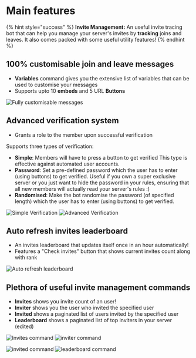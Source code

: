 # Main features 

{% hint style="success" %}
**Invite Management:** An useful invite tracing bot that can help you manage your server's invites by **tracking** joins and leaves. It also comes packed with some useful utility features!
{% endhint %}

## **100% customisable join and leave messages**

* **Variables** command gives you the extensive list of variables that can be used to customise your messages
* Supports upto 10 **embeds** and 5 URL **Buttons**

![Fully customisable messages](https://i.imgur.com/kPQ2x4T.png) 

## **Advanced verification system**

* Grants a role to the member upon successful verification  

Supports three types of verification:
* **Simple**: Members will have to press a button to get verified This type is effective against automated user accounts.
* **Password**: Set a pre-defined password which the user has to enter (using buttons) to get verified. Useful if you own a super exclusive server or you just want to hide the password in your rules, ensuring that all new members will actually read your server's rules :)
* **Randomised**: Make the bot randomise the password (of specified length) which the user has to enter (using buttons) to get verified.

![Simple Verification](https://i.imgur.com/wG8yUcY.gif) ![Advanced Verification](https://i.imgur.com/s1pbmev.gif)

## **Auto refresh invites leaderboard**

* An invites leaderboard that updates itself once in an hour automatically!
* Features a "Check invites" button that shows current invites count along with rank

![Auto refresh leaderboard](https://i.imgur.com/75DfNfh.gif) 

## **Plethora of useful invite management commands**

* **Invites** shows you invite count of an user!
* **Inviter** shows you the user who invited the specified user
* **Invited** shows a paginated list of users invited by the specified user
* **Leaderboard** shows a paginated list of top inviters in your server (edited)

![Invites command](https://i.imgur.com/5UQ1KXM.png) ![inviter command](https://i.imgur.com/ZC6Cv1R.png)

![invited command](https://i.imgur.com/1BEYcru.png) ![leaderboard command](https://i.imgur.com/iqlDooM.png)

